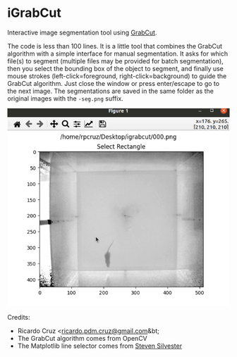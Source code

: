 # iGrabCut
Interactive image segmentation tool using [GrabCut](https://docs.opencv.org/master/d8/d83/tutorial_py_grabcut.html).

The code is less than 100 lines. It is a little tool that combines the GrabCut algorithm with a simple interface for manual segmentation. It asks for which file(s) to segment (multiple files may be provided for batch segmentation), then you select the bounding box of the object to segment, and finally use mouse strokes (left-click=foreground, right-click=background) to guide the GrabCut algorithm. Just close the window or press enter/escape to go to the next image. The segmentations are saved in the same folder as the original images with the `-seg.png` suffix.

![Animated screenshot](screenshot.gif)

Credits:
* Ricardo Cruz &lt;ricardo.pdm.cruz@gmail.com&bt;
* The GrabCut algorithm comes from OpenCV
* The Matplotlib line selector comes from [Steven Silvester](https://gist.github.com/blink1073)
